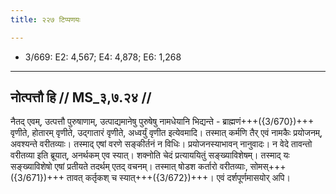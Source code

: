 ```yaml
---
title: २२७ टिप्पणयः

---
```

- 3/669: E2: 4,567; E4: 4,878; E6: 1,268

____________________________________________


## नोत्पत्तौ हि // MS_३,७.२४ //

नैतद् एवम्, उत्पत्तौ पुरुषाणाम्, उत्पाद्यमानेषु पुरुषेषु नामधेयानि भिद्यन्ते - ब्राह्मणं+++({3/670})+++ वृणीते, होतारम् वृणीते, उद्गातारं वृणीते, अध्वर्युं वृणीत इत्येवमादि। तस्मात् कर्मणि तैर् एवं नामकैः प्रयोजनम्, अवश्यन्ते वरीतव्याः। तस्माद् एषां वरणे सङ्कीर्तनं न विधिः। प्रयोजनस्याभावन् नानुवादः। न वेदे तावन्तो वरीतव्या इति ब्रूयात्, अनर्थकम् एव स्यात्। शक्नोति चेदं प्रत्याययितुं सङ्ख्याविशेषम्। तस्माद् यः सङ्ख्याविशेषो एषां प्रतीयते तदर्थम् एतद् वचनम्। तस्मात् षोडश कर्तारो वरीतव्याः, सोमस्+++({3/671})+++ तावत् कर्तृकश् च स्यात्+++({3/672})+++। एवं दर्शपूर्णमासयोर् अपि।